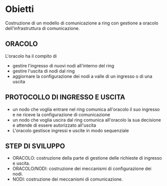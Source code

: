# Obietti

Costruzione di un modello di comunicazione a ring con gestione a oracolo dell'infrastruttura di comunicazione.

## ORACOLO

L'oracolo ha il compito di

* gestire l'ingresso di nuovi nodi all'interno del ring
* gestire l'uscita di nodi dal ring
* aggiornare la configurazione dei nodi a valle di un ingresso o di una uscita

## PROTOCOLLO DI INGRESSO E USCITA

* un nodo che voglia entrare nel ring comunica all'oracolo il suo ingresso e ne riceve la configurazione di comunicazione
* un nodo che voglia uscira dal ring comunica all'oracolo la sua decisione e attende di essere autorizzato all'uscita
* L'oracolo gestisce ingressi e uscite in modo sequenziale

## STEP DI SVILUPPO

* ORACOLO: costruzione della parte di gestione delle richieste di ingresso e uscita.
* ORACOLO/NODI: costruzione dei meccanismi di configurazione dei nodi.
* NODI: costruzione dei meccanismi di comunicazione.
